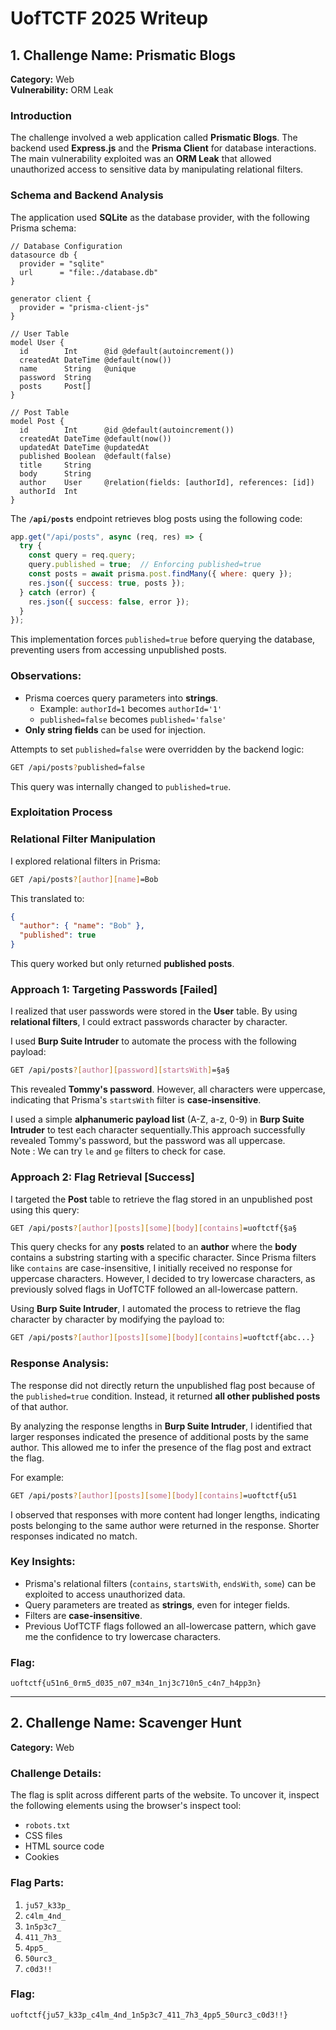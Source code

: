 
# UofTCTF 2025 Writeup

## **1. Challenge Name:** Prismatic Blogs  
**Category:** Web  
**Vulnerability:** ORM Leak

### **Introduction**
The challenge involved a web application called **Prismatic Blogs**. The backend used **Express.js** and the **Prisma Client** for database interactions. The main vulnerability exploited was an **ORM Leak** that allowed unauthorized access to sensitive data by manipulating relational filters.

### **Schema and Backend Analysis**
The application used **SQLite** as the database provider, with the following Prisma schema:

```prisma
// Database Configuration
datasource db {
  provider = "sqlite"
  url      = "file:./database.db"
}

generator client {
  provider = "prisma-client-js"
}

// User Table
model User {
  id        Int      @id @default(autoincrement())
  createdAt DateTime @default(now())
  name      String   @unique
  password  String
  posts     Post[]
}

// Post Table
model Post {
  id        Int      @id @default(autoincrement())
  createdAt DateTime @default(now())
  updatedAt DateTime @updatedAt
  published Boolean  @default(false)
  title     String
  body      String
  author    User     @relation(fields: [authorId], references: [id])
  authorId  Int
}
```

The **`/api/posts`** endpoint retrieves blog posts using the following code:

```javascript
app.get("/api/posts", async (req, res) => {
  try {
    const query = req.query;
    query.published = true;  // Enforcing published=true
    const posts = await prisma.post.findMany({ where: query });
    res.json({ success: true, posts });
  } catch (error) {
    res.json({ success: false, error });
  }
});
```

This implementation forces `published=true` before querying the database, preventing users from accessing unpublished posts.

### Observations:
- Prisma coerces query parameters into **strings**.
  - Example: `authorId=1` becomes `authorId='1'`
  - `published=false` becomes `published='false'`
- **Only string fields** can be used for injection.

Attempts to set `published=false` were overridden by the backend logic:
```bash
GET /api/posts?published=false
```
This query was internally changed to `published=true`.


### **Exploitation Process**
### **Relational Filter Manipulation**
I explored relational filters in Prisma:
```bash
GET /api/posts?[author][name]=Bob
```
This translated to:
```json
{
  "author": { "name": "Bob" },
  "published": true
}
```
This query worked but only returned **published posts**.

### **Approach 1: Targeting Passwords [Failed]**
I realized that user passwords were stored in the **User** table. By using **relational filters**, I could extract passwords character by character.

I used **Burp Suite Intruder** to automate the process with the following payload:
```bash
GET /api/posts?[author][password][startsWith]=§a§
```
This revealed **Tommy's password**. However, all characters were uppercase, indicating that Prisma's `startsWith` filter is **case-insensitive**.

I used a simple **alphanumeric payload list** (A-Z, a-z, 0-9) in **Burp Suite Intruder** to test each character sequentially.This approach successfully revealed Tommy's password, but the password was all uppercase.  
Note : We can try `le` and `ge` filters to check for case. 

### **Approach 2: Flag Retrieval [Success]**
I targeted the **Post** table to retrieve the flag stored in an unpublished post using this query:
```bash
GET /api/posts?[author][posts][some][body][contains]=uoftctf{§a§
```
This query checks for any **posts** related to an **author** where the **body** contains a substring starting with a specific character. Since Prisma filters like `contains` are case-insensitive, I initially received no response for uppercase characters. However, I decided to try lowercase characters, as previously solved flags in UofTCTF followed an all-lowercase pattern.

Using **Burp Suite Intruder**, I automated the process to retrieve the flag character by character by modifying the payload to:
```bash
GET /api/posts?[author][posts][some][body][contains]=uoftctf{abc...}
```

### **Response Analysis:**
The response did not directly return the unpublished flag post because of the `published=true` condition. Instead, it returned **all other published posts** of that author. 

By analyzing the response lengths in **Burp Suite Intruder**, I identified that larger responses indicated the presence of additional posts by the same author. This allowed me to infer the presence of the flag post and extract the flag.

For example:
```bash
GET /api/posts?[author][posts][some][body][contains]=uoftctf{u51
```
I observed that responses with more content had longer lengths, indicating posts belonging to the same author were returned in the response. Shorter responses indicated no match.

 

### Key Insights:
- Prisma's relational filters (`contains`, `startsWith`, `endsWith`, `some`) can be exploited to access unauthorized data.
- Query parameters are treated as **strings**, even for integer fields.
- Filters are **case-insensitive**.
- Previous UofTCTF flags followed an all-lowercase pattern, which gave me the confidence to try lowercase characters.


### **Flag:**
```
uoftctf{u51n6_0rm5_d035_n07_m34n_1nj3c710n5_c4n7_h4pp3n}
```

---
## **2. Challenge Name:** Scavenger Hunt 
**Category:** Web  

### Challenge Details:
The flag is split across different parts of the website. To uncover it, inspect the following elements using the browser's inspect tool:
- `robots.txt`
- CSS files
- HTML source code
- Cookies

### Flag Parts:
1. `ju57_k33p_`
2. `c4lm_4nd_`
3. `1n5p3c7_`
4. `411_7h3_`
5. `4pp5_`
6. `50urc3_`
7. `c0d3!!`

### Flag:
`uoftctf{ju57_k33p_c4lm_4nd_1n5p3c7_411_7h3_4pp5_50urc3_c0d3!!}`
